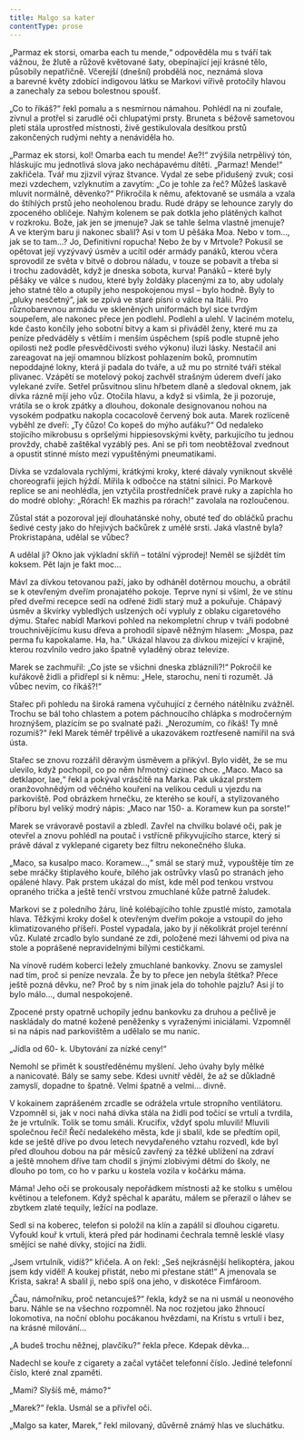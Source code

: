 ```yaml
---
title: Malgo sa kater
contentType: prose
---
```


  

„Parmaz ek storsi, omarba each tu mende,“ odpověděla mu s tváří tak vážnou, že žlutě a růžově květované šaty, obepínající její krásné tělo, působily nepatřičně. Včerejší (dnešní) probdělá noc, neznámá slova a barevné květy zdobící indigovou látku se Markovi vířivě protočily hlavou a zanechaly za sebou bolestnou spoušť.

„Co to říkáš?“ řekl pomalu a s nesmírnou námahou. Pohlédl na ni zoufale, zívnul a protřel si zarudlé oči chlupatými prsty. Bruneta s béžově sametovou pletí stála uprostřed místnosti, živě gestikulovala desítkou prstů zakončených rudými nehty a nenáviděla ho.

„Parmaz ek storsi, kol! Omarba each tu mende! Ae?!“ zvýšila netrpělivý tón, hláskujíc mu jednotlivá slova jako nechápavému dítěti. „Parmaz! Mende!“ zakřičela. Tvář mu zjizvil výraz štvance. Vydal ze sebe přidušený zvuk; cosi mezi vzdechem, vzlyknutím a zavytím: „Co je tohle za řeč? Můžeš laskavě mluvit normálně, děvenko?“ Přikročila k němu, afektovaně se usmála a vzala do štíhlých prstů jeho neoholenou bradu. Rudé drápy se lehounce zaryly do zpoceného obličeje. Nahým kolenem se pak dotkla jeho plátěných kalhot v rozkroku. Bože, jak jen se jmenuje? Jak se tahle šelma vlastně jmenuje? A ve kterým baru ji nakonec sbalil? Asi v tom U pěšáka Moa. Nebo v tom…, jak se to tam…? Jo, Definitivní ropucha! Nebo že by v Mrtvole? Pokusil se opětovat její vyzývavý úsměv a ucítil odér armády panáků, kterou včera sprovodil ze světa v bitvě o dobrou náladu, v touze se pobavit a třeba si i trochu zadovádět, když je dneska sobota, kurva! Panáků – které byly pěšáky ve válce s nudou, které byly žoldáky placenými za to, aby udolaly jeho statné tělo a otupily jeho nespokojenou mysl – bylo hodně. Byly to „pluky nesčetný“, jak se zpívá ve staré písni o válce na Itálii. Pro různobarevnou armádu ve skleněných uniformách byl sice tvrdým soupeřem, ale nakonec přece jen podlehl. Podlehl a ulehl. V laciném motelu, kde často končily jeho sobotní bitvy a kam si přiváděl ženy, které mu za peníze předváděly s větším i menším úspěchem (spíš podle stupně jeho opilosti než podle přesvědčivosti svého výkonu) iluzi lásky. Nestačil ani zareagovat na její omamnou blízkost pohlazením boků, promnutím nepoddajné lokny, která jí padala do tváře, a už mu po strnité tváři stékal plivanec. Vzápětí se motelový pokoj zachvěl strašným úderem dveří jako vylekané zvíře. Setřel průsvitnou slinu hřbetem dlaně a sledoval oknem, jak dívka rázně míjí jeho vůz. Otočila hlavu, a když si všimla, že ji pozoruje, vrátila se o krok zpátky a dlouhou, dokonale designovanou nohou na vysokém podpatku nakopla cocacolově červený bok auta. Marek rozlíceně vyběhl ze dveří: „Ty čůzo! Co kopeš do mýho auťáku?“ Od nedaleko stojícího mikrobusu s opršelými hippiesovskými květy, parkujícího tu jednou provždy, chabě zaštěkal vyzáblý pes. Ani se při tom neobtěžoval zvednout a opustit stinné místo mezi vypuštěnými pneumatikami.

Dívka se vzdalovala rychlými, krátkými kroky, které dávaly vyniknout skvělé choreografii jejích hýždí. Mířila k odbočce na státní silnici. Po Markově replice se ani neohlédla, jen vztyčila prostředníček pravé ruky a zapíchla ho do modré oblohy: „Rórach! Ek mazhis pa rórach!“ zavolala na rozloučenou.

Zůstal stát a pozoroval její dlouhatánské nohy, obuté teď do obláčků prachu šedivé cesty jako do hřejivých bačkůrek z umělé srsti. Jaká vlastně byla? Prokristapána, udělal se vůbec?

A udělal ji? Okno jak výkladní skříň – totální výprodej! Neměl se sjíždět tím koksem. Pět lajn je fakt moc…

Mávl za dívkou tetovanou paží, jako by odháněl dotěrnou mouchu, a obrátil se k otevřeným dveřím pronajatého pokoje. Teprve nyní si všiml, že ve stínu před dveřmi recepce sedí na odřené židli starý muž a pokuřuje. Chápavý úsměv a škvírky vybledlých uslzených očí vypluly z oblaku cigaretového dýmu. Stařec nabídl Markovi pohled na nekompletní chrup v tváři podobné trouchnivějícímu kusu dřeva a prohodil sípavě něžným hlasem: „Mospa, paz perma fu kapokalame. Ha, ha.“ Ukázal hlavou za dívkou mizející v krajině, kterou rozvlnilo vedro jako špatně vyladěný obraz televize.

Marek se zachmuřil: „Co jste se všichni dneska zbláznili?!“ Pokročil ke kuřákově židli a přidřepl si k němu: „Hele, starochu, není ti rozumět. Já vůbec nevím, co říkáš?!“

Stařec při pohledu na široká ramena vyčuhující z černého nátělníku zvážněl. Trochu se bál toho chlastem a potem páchnoucího chlápka s modročerným hroznýšem, plazícím se po svalnaté paži. „Nerozumím, co říkáš! Ty mně rozumíš?“ řekl Marek téměř trpělivě a ukazovákem roztřeseně namířil na svá ústa.

Stařec se znovu rozzářil děravým úsměvem a přikývl. Bylo vidět, že se mu ulevilo, když pochopil, co po něm hřmotný cizinec chce. „Maco. Maco sa detklapor, lae,“ řekl a pokýval vrásčitě na Marka. Pak ukázal prstem oranžovohnědým od věčného kouření na velikou ceduli u vjezdu na parkoviště. Pod obrázkem hrnečku, ze kterého se kouří, a stylizovaného příboru byl veliký modrý nápis: „Maco nar 150- a. Koramew kun pa sorste!“

Marek se vrávoravě postavil a zbledl. Zavřel na chvilku bolavé oči, pak je otevřel a znovu pohlédl na poutač i vstřícně přikyvujícího starce, který si právě dával z vyklepané cigarety bez filtru nekonečného šluka.

„Maco, sa kusalpo maco. Koramew…,“ smál se starý muž, vypouštěje tím ze sebe mráčky štiplavého kouře, bílého jak ostrůvky vlasů po stranách jeho opálené hlavy. Pak prstem ukázal do míst, kde měl pod tenkou vrstvou opraného trička a ještě tenčí vrstvou zmuchlané kůže patrně žaludek.

Markovi se z poledního žáru, líně kolébajícího tohle zpustlé místo, zamotala hlava. Těžkými kroky došel k otevřeným dveřím pokoje a vstoupil do jeho klimatizovaného příšeří. Postel vypadala, jako by jí několikrát projel terénní vůz. Kulaté zrcadlo bylo sundané ze zdi, položené mezi láhvemi od piva na stole a poprášené nepravidelnými bílými cestičkami.

Na vínově rudém koberci ležely zmuchlané bankovky. Znovu se zamyslel nad tím, proč si peníze nevzala. Že by to přece jen nebyla štětka? Přece ještě pozná děvku, ne? Proč by s ním jinak jela do tohohle pajzlu? Asi jí to bylo málo…, dumal nespokojeně.

Zpocené prsty opatrně uchopily jednu bankovku za druhou a pečlivě je naskládaly do matné kožené peněženky s vyraženými iniciálami. Vzpomněl si na nápis nad parkovištěm a udělalo se mu nanic.

„Jídla od 60- k. Ubytování za nízké ceny!“

Nemohl se přimět k soustředěnému myšlení. Jeho úvahy byly mělké a nanicovaté. Bály se samy sebe. Kdesi uvnitř věděl, že až se důkladně zamyslí, dopadne to špatně. Velmi špatně a velmi… divně.

V kokainem zaprášeném zrcadle se odrážela vrtule stropního ventilátoru. Vzpomněl si, jak v noci nahá dívka stála na židli pod točící se vrtulí a tvrdila, že je vrtulník. Tolik se tomu smáli. Krucifix, vždyť spolu mluvili! Mluvili společnou řečí! Řečí nedalekého města, kde ji sbalil, kde se předtím opil, kde se ještě dříve po dvou letech nevydařeného vztahu rozvedl, kde byl před dlouhou dobou na pár měsíců zavřený za těžké ublížení na zdraví a ještě mnohem dříve tam chodil s jinými zlobivými dětmi do školy, ne dlouho po tom, co ho v parku u kostela vozila v kočárku máma.

Máma! Jeho oči se prokousaly nepořádkem místnosti až ke stolku s umělou květinou a telefonem. Když spěchal k aparátu, málem se přerazil o láhev se zbytkem zlaté tequily, ležící na podlaze.

Sedl si na koberec, telefon si položil na klín a zapálil si dlouhou cigaretu. Vyfoukl kouř k vrtuli, která před pár hodinami čechrala temně lesklé vlasy smějící se nahé dívky, stojící na židli.

„Jsem vrtulník, vidíš?“ křičela. A on řekl: „Seš nejkrásnější helikoptéra, jakou jsem kdy viděl! A koukej přistát, nebo mi přestane stát!“ A jmenovala se Krista, sakra! A sbalil ji, nebo spíš ona jeho, v diskotéce Fimfároom.

„Čau, námořníku, proč netancuješ?“ řekla, když se na ni usmál u neonového baru. Náhle se na všechno rozpomněl. Na noc rozjetou jako žhnoucí lokomotiva, na noční oblohu pocákanou hvězdami, na Kristu s vrtulí i bez, na krásné milování…

„A budeš trochu něžnej, plavčíku?“ řekla přece. Kdepak děvka…

Nadechl se kouře z cigarety a začal vytáčet telefonní číslo. Jediné telefonní číslo, které znal zpaměti.

„Mami? Slyšíš mě, mámo?“

„Marek?“ řekla. Usmál se a přivřel oči.

„Malgo sa kater, Marek,“ řekl milovaný, důvěrně známý hlas ve sluchátku.
